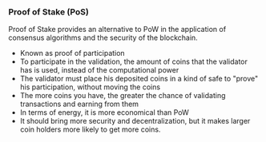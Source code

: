 ### Proof of Stake (PoS)

Proof of Stake provides an alternative to PoW in the application of consensus algorithms and the security of the blockchain.

* Known as proof of participation  
* To participate in the validation, the amount of coins that the validator has is used, instead of the computational power  
* The validator must place his deposited coins in a kind of safe to "prove" his participation, without moving the coins  
* The more coins you have, the greater the chance of validating transactions and earning from them  
* In terms of energy, it is more economical than PoW  
* It should bring more security and decentralization, but it makes larger coin holders more likely to get more coins.
